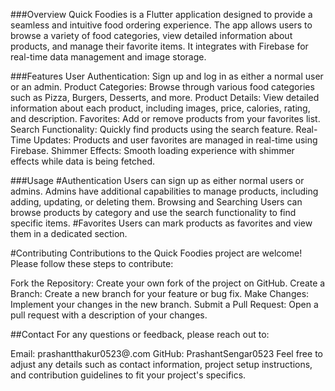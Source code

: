 ###Overview
Quick Foodies is a Flutter application designed to provide a seamless and intuitive food ordering experience. The app allows users to browse a variety of food categories, view detailed information about products, and manage their favorite items. It integrates with Firebase for real-time data management and image storage.

###Features
User Authentication: Sign up and log in as either a normal user or an admin.
Product Categories: Browse through various food categories such as Pizza, Burgers, Desserts, and more.
Product Details: View detailed information about each product, including images, price, calories, rating, and description.
Favorites: Add or remove products from your favorites list.
Search Functionality: Quickly find products using the search feature.
Real-Time Updates: Products and user favorites are managed in real-time using Firebase.
Shimmer Effects: Smooth loading experience with shimmer effects while data is being fetched.

###Usage
#Authentication
Users can sign up as either normal users or admins.
Admins have additional capabilities to manage products, including adding, updating, or deleting them.
Browsing and Searching
Users can browse products by category and use the search functionality to find specific items.
#Favorites
Users can mark products as favorites and view them in a dedicated section.

#Contributing
Contributions to the Quick Foodies project are welcome! Please follow these steps to contribute:

Fork the Repository: Create your own fork of the project on GitHub.
Create a Branch: Create a new branch for your feature or bug fix.
Make Changes: Implement your changes in the new branch.
Submit a Pull Request: Open a pull request with a description of your changes.


##Contact
For any questions or feedback, please reach out to:

Email: prashantthakur0523@.com
GitHub: PrashantSengar0523
Feel free to adjust any details such as contact information, project setup instructions, and contribution guidelines to fit your project's specifics.






